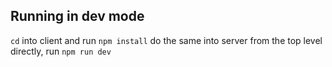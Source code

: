 ## Running in dev mode

`cd` into client and run `npm install`
do the same into server
from the top level directly, run `npm run dev`